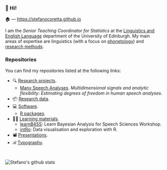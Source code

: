 ### 🖖 Hi!

🏠 — <https://stefanocoretta.github.io>


I am the *Senior Teaching Coordinator for Statistics* at the [Linguistics and English Language](https://www.ed.ac.uk/ppls/linguistics-and-english-language) department of the University of Edinburgh. My main areas of expertise are linguistics (with a focus on [phonetology](https://stefanocoretta.github.io/meta/#phonetology)) and [research methods](https://stefanocoretta.github.io/meta/#research-methods).

### Repositories

You can find my repositories listed at the following links:

- 🔍 [Research projects](https://github.com/stefanocoretta?tab=repositories&q=research-project&type=&language=).
  - [Many Speech Analyses](https://github.com/many-speech-analyses). *Multidimensional signals and analytic flexibility: Estimating degrees of freedom in human speech analyses*.
- 📦 [Research data](https://github.com/stefanocoretta?tab=repositories&q=research-data&type=&language=&sort=).
- 💻 [Software](https://github.com/stefanocoretta?tab=repositories&q=software&type=&language=&sort=).
  - [R packages](https://github.com/stefanocoretta?tab=repositories&q=topic%3Ar-package&type=&language=&sort=).
- 🧑‍🏫 [Learning materials](https://github.com/stefanocoretta?tab=repositories&q=teaching-materials&type=&language=&sort=).
  - [learnB4SS](https://github.com/learnB4SS): Learn Bayesian Analysis for Speech Sciences Workshop.
  - [intRo](https://github.com/intro-rstats): Data visualisation and exploration with R.
- 📽️ [Presentations](https://github.com/stefanocoretta?tab=repositories&q=talk&type=&language=&sort=).
- ℬ [Typography](https://github.com/stefanocoretta?tab=repositories&q=typography&type=&language=&sort=).

<br>

![Stefano's github stats](https://github-readme-stats.vercel.app/api?username=stefanocoretta&show_icons=true&theme=dracula)
